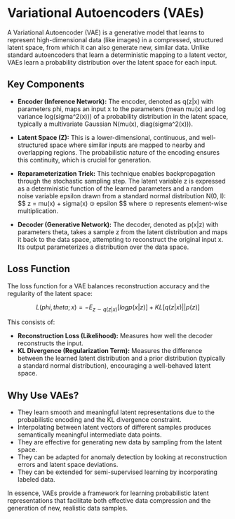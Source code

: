 
# Variational Autoencoders (VAEs)

A Variational Autoencoder (VAE) is a generative model that learns to represent high-dimensional data (like images) in a compressed, structured latent space, from which it can also generate new, similar data. Unlike standard autoencoders that learn a deterministic mapping to a latent vector, VAEs learn a probability distribution over the latent space for each input.

## Key Components

* **Encoder (Inference Network):** The encoder, denoted as q(z|x) with parameters phi, maps an input x to the parameters (mean mu(x) and log variance log(sigma^2(x))) of a probability distribution in the latent space, typically a multivariate Gaussian N(mu(x), diag(sigma^2(x))).

* **Latent Space (Z):** This is a lower-dimensional, continuous, and well-structured space where similar inputs are mapped to nearby and overlapping regions. The probabilistic nature of the encoding ensures this continuity, which is crucial for generation.

* **Reparameterization Trick:** This technique enables backpropagation through the stochastic sampling step. The latent variable z is expressed as a deterministic function of the learned parameters and a random noise variable epsilon drawn from a standard normal distribution N(0, I):
    $$ z = mu(x) + sigma(x) $\odot$ epsilon $$
    where $\odot$ represents element-wise multiplication.

* **Decoder (Generative Network):** The decoder, denoted as p(x|z) with parameters theta, takes a sample z from the latent distribution and maps it back to the data space, attempting to reconstruct the original input x. Its output parameterizes a distribution over the data space.

## Loss Function

The loss function for a VAE balances reconstruction accuracy and the regularity of the latent space:

$$ L(phi, theta; x) = - E_{z \sim q(z|x)} [log p(x|z)] + KL[q(z|x) || p(z)] $$

This consists of:

* **Reconstruction Loss (Likelihood):** Measures how well the decoder reconstructs the input.
* **KL Divergence (Regularization Term):** Measures the difference between the learned latent distribution and a prior distribution (typically a standard normal distribution), encouraging a well-behaved latent space.

## Why Use VAEs?

* They learn smooth and meaningful latent representations due to the probabilistic encoding and the KL divergence constraint.
* Interpolating between latent vectors of different samples produces semantically meaningful intermediate data points.
* They are effective for generating new data by sampling from the latent space.
* They can be adapted for anomaly detection by looking at reconstruction errors and latent space deviations.
* They can be extended for semi-supervised learning by incorporating labeled data.

In essence, VAEs provide a framework for learning probabilistic latent representations that facilitate both effective data compression and the generation of new, realistic data samples.
